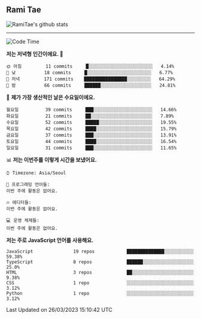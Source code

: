 ## Rami Tae

![RamiTae's github stats](https://github-readme-stats.vercel.app/api?username=RamiTae&show_icons=true&theme=tokyonight)

---
<!--START_SECTION:waka-->
![Code Time](http://img.shields.io/badge/Code%20Time-572%20hrs%2035%20mins-blue)

**저는 저녁형 인간이에요. 🦉** 

```text
🌞 아침         11 commits     █░░░░░░░░░░░░░░░░░░░░░░░░   4.14% 
🌆 낮　         18 commits     █░░░░░░░░░░░░░░░░░░░░░░░░   6.77% 
🌃 저녁         171 commits    ████████████████░░░░░░░░░   64.29% 
🌙 밤　         66 commits     ██████░░░░░░░░░░░░░░░░░░░   24.81%

```
📅 **제가 가장 생산적인 날은 수요일이에요.** 

```text
월요일          39 commits     ███░░░░░░░░░░░░░░░░░░░░░░   14.66% 
화요일          21 commits     ██░░░░░░░░░░░░░░░░░░░░░░░   7.89% 
수요일          52 commits     █████░░░░░░░░░░░░░░░░░░░░   19.55% 
목요일          42 commits     ████░░░░░░░░░░░░░░░░░░░░░   15.79% 
금요일          37 commits     ███░░░░░░░░░░░░░░░░░░░░░░   13.91% 
토요일          44 commits     ████░░░░░░░░░░░░░░░░░░░░░   16.54% 
일요일          31 commits     ███░░░░░░░░░░░░░░░░░░░░░░   11.65%

```


📊 **저는 이번주를 이렇게 시간을 보냈어요.** 

```text
⌚︎ Timezone: Asia/Seoul

💬 프로그래밍 언어들: 
이번 주에 활동은 없어요.

🔥 에디터들: 
이번 주에 활동은 없어요.

💻 운영 체제들: 
이번 주에 활동은 없어요.

```

**저는 주로 JavaScript 언어를 사용해요.** 

```text
JavaScript               19 repos            ██████████████░░░░░░░░░░░   59.38% 
TypeScript               8 repos             ██████░░░░░░░░░░░░░░░░░░░   25.0% 
HTML                     3 repos             ██░░░░░░░░░░░░░░░░░░░░░░░   9.38% 
CSS                      1 repo              ░░░░░░░░░░░░░░░░░░░░░░░░░   3.12% 
Python                   1 repo              ░░░░░░░░░░░░░░░░░░░░░░░░░   3.12%

```



 Last Updated on 26/03/2023 15:10:42 UTC
<!--END_SECTION:waka-->
